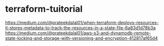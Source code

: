 # terraform-tuitorial
https://medium.com/@prateekdalal01/when-terraform-deploys-resources-it-stores-metadata-to-track-the-resources-in-a-state-file-6a83d1d78b3a
\
https://medium.com/@prateekdalal01/aws-s3-and-dynamodb-remote-state-locking-and-storage-with-versioning-and-encryption-412817af65d4
